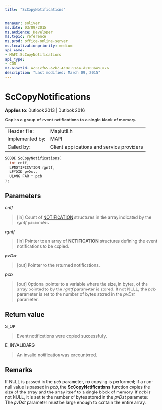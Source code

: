 ```yaml
---
title: "ScCopyNotifications"
 
 
manager: soliver
ms.date: 03/09/2015
ms.audience: Developer
ms.topic: reference
ms.prod: office-online-server
ms.localizationpriority: medium
api_name:
- MAPI.ScCopyNotifications
api_type:
- COM
ms.assetid: ac31cf65-a2bc-4c8e-91a4-d2903aa98776
description: "Last modified: March 09, 2015"
---
```


# ScCopyNotifications

  
  
**Applies to**: Outlook 2013 | Outlook 2016 
  
Copies a group of event notifications to a single block of memory. 
  
|||
|:-----|:-----|
|Header file:  <br/> |Mapiutil.h  <br/> |
|Implemented by:  <br/> |MAPI  <br/> |
|Called by:  <br/> |Client applications and service providers  <br/> |
   
```cpp
SCODE ScCopyNotifications(
  int cntf,
  LPNOTIFICATION rgntf,
  LPVOID pvDst,
  ULONG FAR * pcb
);
```

## Parameters

 _cntf_
  
> [in] Count of [NOTIFICATION](notification.md) structures in the array indicated by the  _rgntf_ parameter. 
    
 _rgntf_
  
> [in] Pointer to an array of **NOTIFICATION** structures defining the event notifications to be copied. 
    
 _pvDst_
  
> [out] Pointer to the returned notifications. 
    
 _pcb_
  
> [out] Optional pointer to a variable where the size, in bytes, of the array pointed to by the  _rgntf_ parameter is stored. If not NULL, the  _pcb_ parameter is set to the number of bytes stored in the _pvDst_ parameter. 
    
## Return value

S_OK
  
> Event notifications were copied successfully.
    
E_INVALIDARG
  
> An invalid notification was encountered.
    
## Remarks

If NULL is passed in the _pcb_ parameter, no copying is performed; if a non-null value is passed in  _pcb_, the **ScCopyNotifications** function copies the size of the array and the array itself to a single block of memory. If  _pcb_ is not NULL, it is set to the number of bytes stored in the _pvDst_ parameter. The  _pvDst_ parameter must be large enough to contain the entire array. 
  


